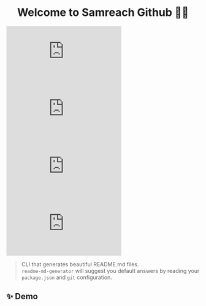 <h1 align="center">Welcome to Samreach Github 👋👋 </h1>

<p align="center">
    
![GitHub repo size](https://img.shields.io/github/repo-size/samreachyan/README.md)
![GitHub contributors](https://img.shields.io/github/contributors/samreachyan/README.md)
![GitHub stars](https://img.shields.io/github/stars/samreachyan/README.md?style=social)
![GitHub forks](https://img.shields.io/github/forks/samreachyan/README.md?style=social)

</p>

> CLI that generates beautiful README.md files.<br /> `readme-md-generator` will suggest you default answers by reading your `package.json` and `git` configuration.

## ✨ Demo
